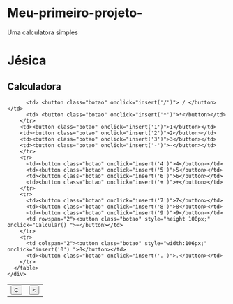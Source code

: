 # Meu-primeiro-projeto-
Uma calculatora simples 

<!DOCTYPE html>
<html LANG="pt--br">

<head>
  <meta charset="UTF-8">
  <meta http-equiv="X-UA-Compatible" content="ie=edge">
  <meta name="viewport" content="initial-scale=1">
  <title> calculadora simples</title>
  <link rel="stylesheet" href="style.css">
  <script src="calculadora.js">
  </script>
</head>

<body>
  <div class="fundo">
    <h1> Jésica </h1>
    <div class="Calculadora">
      <h2>Calculadora</h2>
      <p id="resultado"></p>
      <table>
        <tr>
          <td> <button class="botao" onclick="clean() ">C</button></td>
          <td><button class="botao" onclick="back() ">
              <</td>

          <td> <button class="botao" onclick="insert('/')"> / </button></td>
          <td> <button class="botao" onclick="insert('*')">*</button></td>
        </tr>
        <td><button class="botao" onclick="insert('1')">1</button></td>
        <td><button class="botao" onclick="insert('2')">2</button></td>
        <td><button class="botao" onclick="insert('3')">3</button></td>
        <td><button class="botao" onclick="insert('-')">-</button></td>
        </tr>
        <tr>
          <td><button class="botao" onclick="insert('4')">4</button></td>
          <td><button class="botao" onclick="insert('5')">5</button></td>
          <td><button class="botao" onclick="insert('6')">6</button></td>
          <td><button class="botao" onclick="insert('+')">+</button></td>
        </tr>
        <tr>
          <td><button class="botao" onclick="insert('7')">7</button></td>
          <td><button class="botao" onclick="insert('8')">8</button></td>
          <td><button class="botao" onclick="insert('9')">9</button></td>
          <td rowspan="2"><button class="botao" style="height 100px;" onclick="Calcular() ">=</button></td>
        </tr>
        <tr>
          <td colspan="2"><button class="botao" style="width:106px;" onclick="insert('0') ">0</button></td>
          <td><button class="botao" onclick="insert('.')">.</button></td>
        </tr>
      </table>
    </div>
  </div>

</body>

</html>
